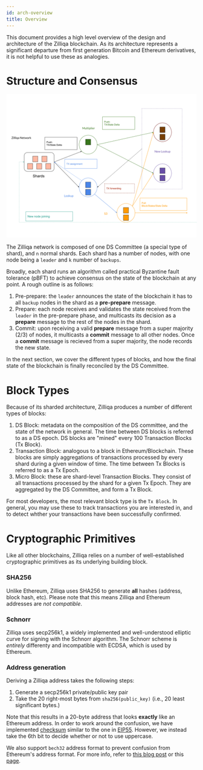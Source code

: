 ```yaml
---
id: arch-overview
title: Overview
---
```


This document provides a high level overview of the design and architecture of
the Zilliqa blockchain. As its architecture represents a significant departure
from first generation Bitcoin and Ethereum derivatives, it is not helpful to
use these as analogies.

# Structure and Consensus

![topology](assets/network_topology.svg)

The Zilliqa network is composed of one DS Committee (a special type of shard),
and `n` normal shards. Each shard has a number of nodes, with one node being a
`leader` and `k` number of `backups`.

Broadly, each shard runs an algorithm called practical Byzantine fault
tolerance (pBFT) to achieve consensus on the state of the blockchain at any
point. A rough outline is as follows:

1. Pre-prepare: the `leader` announces the state of the blockchain it has to all
   `backup` nodes in the shard as a **pre-prepare** message.
2. Prepare: each node receives and validates the state received from the
   `leader` in the pre-prepare phase, and multicasts its decision as
   a **prepare** message to the rest of the nodes in the shard.
3. Commit: upon receiving a valid **prepare** message from a super majority
   (2/3) of nodes, it multicasts a **commit** message to all other nodes. Once
   a **commit** message is recieved from a super majority, the node records
   the new state.

In the next section, we cover the different types of blocks, and how the final
state of the blockchain is finally reconciled by the DS Committee.

# Block Types

Because of its sharded architecture, Zilliqa produces a number of different
types of blocks:

1. DS Block: metadata on the composition of the DS committee, and the state of
   the network in general. The time between DS blocks is referred to as a DS
   epoch. DS blocks are "mined" every 100 Transaction Blocks (Tx Block).
2. Transaction Block: analogous to a block in Ethereum/Blockchain. These
   blocks are simply aggregations of transactions processed by every shard
   during a given window of time. The time between Tx Blocks is referred to as
   a Tx Epoch.
3. Micro Block: these are shard-level Transaction Blocks. They consist of all
   transactions processed by the shard for a given Tx Epoch. They are
   aggregated by the DS Committee, and form a Tx Block.

For most developers, the most relevant block type is the `Tx Block`. In
general, you may use these to track transactions you are interested in, and to
detect whther your transactions have been successfully confirmed.

# Cryptographic Primitives

Like all other blockchains, Zilliqa relies on a number of well-established
cryptographic primitives as its underlying building block. 

### SHA256

Unlike Ethereum, Zilliqa uses SHA256 to generate **all** hashes (address,
block hash, etc). Please note that this means Zilliqa and Ethereum addresses
are _not compatible_.

### Schnorr

Zilliqa uses secp256k1, a widely implemented and well-understood elliptic
curve for signing with the Schnorr algorithm. The Schnorr
scheme is _entirely_ differenty and incompatible with ECDSA, which is used by
Ethereum.

### Address generation

Deriving a Zilliqa address takes the following steps:

1. Generate a secp256k1 private/public key pair
2. Take the 20 right-most bytes from `sha256(public_key)` (i.e., 20 least
   significant bytes.)

Note that this results in a 20-byte address that looks **exactly** like an
Ethereum address. In order to work around the confusion, we have implemented [checksum](https://github.com/Zilliqa/Zilliqa-JavaScript-Library/blob/dev/packages/zilliqa-js-crypto/src/util.ts#L106)
similar to the one in
[EIP55](https://github.com/ethereum/EIPs/blob/master/EIPS/eip-55.md). However,
we instead take the 6th bit to decide whether or not to use uppercase.

We also support `bech32` address format to prevent confusion from Ethereum's address format. For more info, refer to [this blog post](https://blog.zilliqa.com/zilliqa-migrates-to-new-address-format-bf1fa6d7e41d) or this [page](./dapp-getting-started#addresses).
